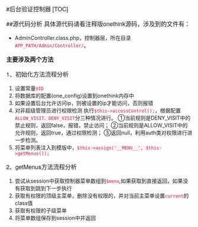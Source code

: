 #后台验证控制器
[TOC]

##源代码分析
具体源代码请看注释版onethink源码，涉及到的文件有：

- AdminController.class.php，控制器层，所在目录`APP_PATH/Admin/Controller/`。

**主要涉及两个方法**

1、初始化方法流程分析

1. 设置常量`UID`
2. 将数据库的配置(one_config)设置到onethink内存中
3. 如果设置后台允许访问ip，则被设置的ip才能访问，否则报错
4. 对非超级管理员进行权限检测
执行`$this->accessControl();`，根据配置`ALLOW_VISIT、DENY_VISIT`分三种情况进行。
①当前规则是DENY_VISIT中的禁止规则，返回false，报错，禁止访问；
②当前规则是ALLOW_VISIT中的允许规则，返回true，通过权限检测；
③返回null，利用auth类对权限进行进一步检测。
5. 将菜单列表注入到模版中，`$this->assign('__MENU__', $this->getMenus());`

2、getMenus方法流程分析

1. 尝试从session中获取控制器菜单数组到`$menu`,如果获取到直接返回，如果没有获取到跳到下一步执行
2. 获取有权限的顶级主菜单，删除没有权限的，并对当前主菜单设置`current`的class值
3. 获取有权限的子级菜单
4. 将菜单数组保存到session中并返回








<style>
    h1,h2,h3,h4,p,strong { font-family: "Helvetica Neue",Arial,"Hiragino Sans GB","STHeiti","Microsoft YaHei","WenQuanYi Micro Hei",SimSun,Song,sans-serif }
    p { font-size: 16px; }
    code { color: #c7254e; background-color:#f9f2f4 !important; }
    .toc ul { list-style-type: none; margin-bottom: 15px; font-size:18px; font-family:"Helvetica Neue",Arial,"Hiragino Sans GB","STHeiti","Microsoft YaHei","WenQuanYi Micro Hei",SimSun,Song,sans-serif;  }
</style>
<link href="http://cdn.bootcss.com/highlight.js/9.7.0/styles/vs.min.css" rel="stylesheet">
<script src="http://cdn.bootcss.com/highlight.js/9.7.0/highlight.min.js"></script>
<script>hljs.initHighlightingOnLoad();</script>